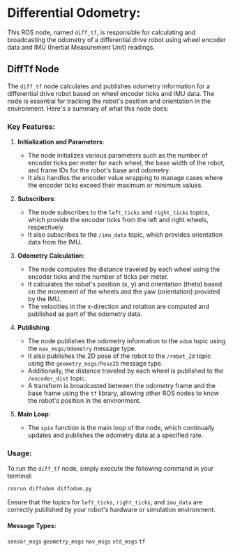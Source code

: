 # Differential Odometry:
This ROS node, named `diff_tf`, is responsible for calculating and broadcasting the odometry of a differential drive robot using wheel encoder data and IMU (Inertial Measurement Unit) readings.
## DiffTf Node

The `diff_tf` node calculates and publishes odometry information for a differential drive robot based on wheel encoder ticks and IMU data. The node is essential for tracking the robot's position and orientation in the environment. Here's a summary of what this node does:

### Key Features:

1. **Initialization and Parameters**:
   - The node initializes various parameters such as the number of encoder ticks per meter for each wheel, the base width of the robot, and frame IDs for the robot's base and odometry.
   - It also handles the encoder value wrapping to manage cases where the encoder ticks exceed their maximum or minimum values.

2. **Subscribers**:
   - The node subscribes to the `left_ticks` and `right_ticks` topics, which provide the encoder ticks from the left and right wheels, respectively.
   - It also subscribes to the `/imu_data` topic, which provides orientation data from the IMU.

3. **Odometry Calculation**:
   - The node computes the distance traveled by each wheel using the encoder ticks and the number of ticks per meter.
   - It calculates the robot's position (x, y) and orientation (theta) based on the movement of the wheels and the yaw (orientation) provided by the IMU.
   - The velocities in the x-direction and rotation are computed and published as part of the odometry data.

4. **Publishing**:
   - The node publishes the odometry information to the `odom` topic using the `nav_msgs/Odometry` message type.
   - It also publishes the 2D pose of the robot to the `/robot_2d` topic using the `geometry_msgs/Pose2D` message type.
   - Additionally, the distance traveled by each wheel is published to the `/encoder_dist` topic.
   - A transform is broadcasted between the odometry frame and the base frame using the `tf` library, allowing other ROS nodes to know the robot's position in the environment.

5. **Main Loop**:
   - The `spin` function is the main loop of the node, which continually updates and publishes the odometry data at a specified rate.

### Usage:
To run the `diff_tf` node, simply execute the following command in your terminal:

```bash
rosrun diffodom diffodom.py
```

Ensure that the topics for `left_ticks`, `right_ticks`, and `imu_data` are correctly published by your robot's hardware or simulation environment.

#### Message Types:

 `sensor_msgs`
 `geometry_msgs`
 `nav_msgs`
 `std_msgs`
 `tf`
